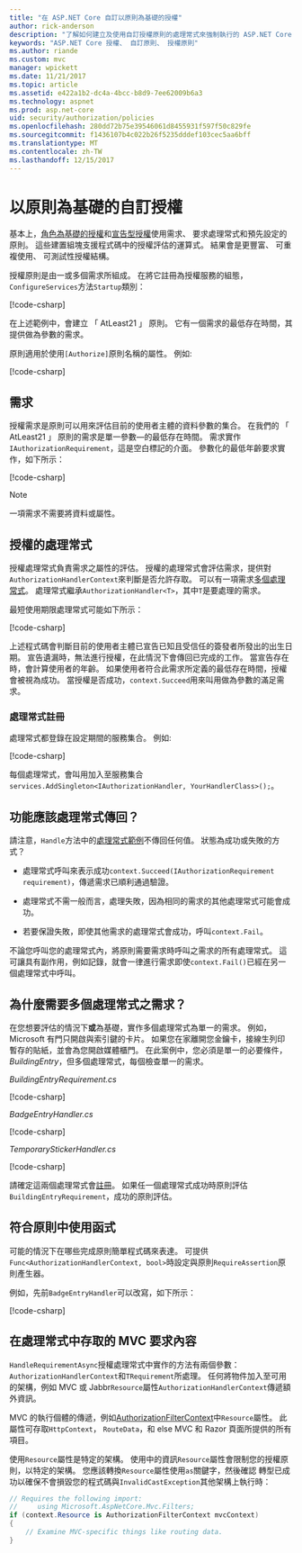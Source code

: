 ```yaml
---
title: "在 ASP.NET Core 自訂以原則為基礎的授權"
author: rick-anderson
description: "了解如何建立及使用自訂授權原則的處理常式來強制執行的 ASP.NET Core 應用程式中的授權需求。"
keywords: "ASP.NET Core 授權、 自訂原則、 授權原則"
ms.author: riande
ms.custom: mvc
manager: wpickett
ms.date: 11/21/2017
ms.topic: article
ms.assetid: e422a1b2-dc4a-4bcc-b8d9-7ee62009b6a3
ms.technology: aspnet
ms.prod: asp.net-core
uid: security/authorization/policies
ms.openlocfilehash: 280dd72b75e39546061d8455931f597f50c829fe
ms.sourcegitcommit: f1436107b4c022b26f5235dddef103cec5aa6bff
ms.translationtype: MT
ms.contentlocale: zh-TW
ms.lasthandoff: 12/15/2017
---
```

# <a name="custom-policy-based-authorization"></a>以原則為基礎的自訂授權

基本上，[角色為基礎的授權](xref:security/authorization/roles)和[宣告型授權](xref:security/authorization/claims)使用需求、 要求處理常式和預先設定的原則。 這些建置組塊支援程式碼中的授權評估的運算式。 結果會是更豐富、 可重複使用、 可測試性授權結構。

授權原則是由一或多個需求所組成。 在將它註冊為授權服務的組態，`ConfigureServices`方法`Startup`類別：

[!code-csharp[](policies/samples/PoliciesAuthApp1/Startup.cs?range=40-41,50-55,63,72)]

在上述範例中，會建立 「 AtLeast21 」 原則。 它有一個需求的最低存在時間，其提供做為參數的需求。

原則適用於使用`[Authorize]`原則名稱的屬性。 例如: 

[!code-csharp[](policies/samples/PoliciesAuthApp1/Controllers/AlcoholPurchaseController.cs?name=snippet_AlcoholPurchaseControllerClass&highlight=4)]

## <a name="requirements"></a>需求

授權需求是原則可以用來評估目前的使用者主體的資料參數的集合。 在我們的 「 AtLeast21 」 原則的需求是單一參數&mdash;的最低存在時間。 需求實作`IAuthorizationRequirement`，這是空白標記的介面。 參數化的最低年齡要求實作，如下所示：

[!code-csharp[](policies/samples/PoliciesAuthApp1/Services/Requirements/MinimumAgeRequirement.cs?name=snippet_MinimumAgeRequirementClass)]

> [!NOTE]
> 一項需求不需要將資料或屬性。

<a name="security-authorization-policies-based-authorization-handler"></a>

## <a name="authorization-handlers"></a>授權的處理常式

授權處理常式負責需求之屬性的評估。 授權的處理常式會評估需求，提供對`AuthorizationHandlerContext`來判斷是否允許存取。 可以有一項需求[多個處理常式](#security-authorization-policies-based-multiple-handlers)。 處理常式繼承`AuthorizationHandler<T>`，其中`T`是要處理的需求。

<a name="security-authorization-handler-example"></a>

最短使用期限處理常式可能如下所示：

[!code-csharp[](policies/samples/PoliciesAuthApp1/Services/Handlers/MinimumAgeHandler.cs?name=snippet_MinimumAgeHandlerClass)]

上述程式碼會判斷目前的使用者主體已宣告已知且受信任的簽發者所發出的出生日期。 宣告遺漏時，無法進行授權，在此情況下會傳回已完成的工作。 當宣告存在時，會計算使用者的年齡。 如果使用者符合此需求所定義的最低存在時間，授權會被視為成功。 當授權是否成功，`context.Succeed`用來叫用做為參數的滿足需求。

<a name="security-authorization-policies-based-handler-registration"></a>

### <a name="handler-registration"></a>處理常式註冊

處理常式都登錄在設定期間的服務集合。 例如: 

[!code-csharp[](policies/samples/PoliciesAuthApp1/Startup.cs?range=40-41,50-55,63-65,72)]

每個處理常式，會叫用加入至服務集合`services.AddSingleton<IAuthorizationHandler, YourHandlerClass>();`。

## <a name="what-should-a-handler-return"></a>功能應該處理常式傳回？

請注意，`Handle`方法中的[處理常式範例](#security-authorization-handler-example)不傳回任何值。 狀態為成功或失敗的方式？

* 處理常式呼叫來表示成功`context.Succeed(IAuthorizationRequirement requirement)`，傳遞需求已順利通過驗證。

* 處理常式不需一般而言，處理失敗，因為相同的需求的其他處理常式可能會成功。

* 若要保證失敗，即使其他需求的處理常式會成功，呼叫`context.Fail`。

不論您呼叫您的處理常式內，將原則需要需求時呼叫之需求的所有處理常式。 這可讓具有副作用，例如記錄，就會一律進行需求即使`context.Fail()`已經在另一個處理常式中呼叫。

<a name="security-authorization-policies-based-multiple-handlers"></a>

## <a name="why-would-i-want-multiple-handlers-for-a-requirement"></a>為什麼需要多個處理常式之需求？

在您想要評估的情況下**或**為基礎，實作多個處理常式為單一的需求。 例如，Microsoft 有門只開啟與索引鍵的卡片。 如果您在家離開您金鑰卡，接線生列印暫存的貼紙，並會為您開啟媒體櫃門。 在此案例中，您必須是單一的必要條件， *BuildingEntry*，但多個處理常式，每個檢查單一的需求。

*BuildingEntryRequirement.cs*

[!code-csharp[](policies/samples/PoliciesAuthApp1/Services/Requirements/BuildingEntryRequirement.cs?name=snippet_BuildingEntryRequirementClass)]

*BadgeEntryHandler.cs*

[!code-csharp[](policies/samples/PoliciesAuthApp1/Services/Handlers/BadgeEntryHandler.cs?name=snippet_BadgeEntryHandlerClass)]

*TemporaryStickerHandler.cs*

[!code-csharp[](policies/samples/PoliciesAuthApp1/Services/Handlers/TemporaryStickerHandler.cs?name=snippet_TemporaryStickerHandlerClass)]

請確定這兩個處理常式會[註冊](xref:security/authorization/policies#security-authorization-policies-based-handler-registration)。 如果任一個處理常式成功時原則評估`BuildingEntryRequirement`，成功的原則評估。

## <a name="using-a-func-to-fulfill-a-policy"></a>符合原則中使用函式

可能的情況下在哪些完成原則簡單程式碼來表達。 可提供`Func<AuthorizationHandlerContext, bool>`時設定與原則`RequireAssertion`原則產生器。

例如，先前`BadgeEntryHandler`可以改寫，如下所示：

[!code-csharp[](policies/samples/PoliciesAuthApp1/Startup.cs?range=52-53,57-63)]

## <a name="accessing-mvc-request-context-in-handlers"></a>在處理常式中存取的 MVC 要求內容

`HandleRequirementAsync`授權處理常式中實作的方法有兩個參數：`AuthorizationHandlerContext`和`TRequirement`所處理。 任何將物件加入至可用的架構，例如 MVC 或 Jabbr`Resource`屬性`AuthorizationHandlerContext`傳遞額外資訊。

MVC 的執行個體的傳遞，例如[AuthorizationFilterContext](/dotnet/api/?term=AuthorizationFilterContext)中`Resource`屬性。 此屬性可存取`HttpContext`， `RouteData`，和 else MVC 和 Razor 頁面所提供的所有項目。

使用`Resource`屬性是特定的架構。 使用中的資訊`Resource`屬性會限制您的授權原則，以特定的架構。 您應該轉換`Resource`屬性使用`as`關鍵字，然後確認 轉型已成功以確保不會損毀您的程式碼與`InvalidCastException`其他架構上執行時：

```csharp
// Requires the following import:
//     using Microsoft.AspNetCore.Mvc.Filters;
if (context.Resource is AuthorizationFilterContext mvcContext)
{
    // Examine MVC-specific things like routing data.
}
```
